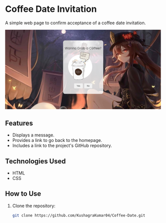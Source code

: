 # Coffee Date Invitation

A simple web page to confirm acceptance of a coffee date invitation. 

![FrontEnd](image.png)


## Features

- Displays a message.
- Provides a link to go back to the homepage.
- Includes a link to the project's GitHub repository.

## Technologies Used

- HTML
- CSS

## How to Use

1. Clone the repository:
   ```sh
   git clone https://github.com/KushagraKumar04/Coffee-Date.git
